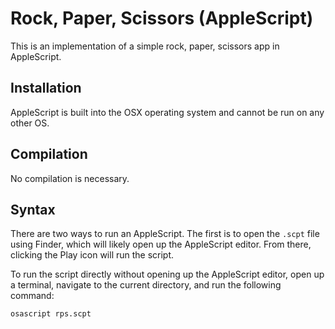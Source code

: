 # Rock, Paper, Scissors (AppleScript)

This is an implementation of a simple rock, paper, scissors app in AppleScript.

## Installation

AppleScript is built into the OSX operating system and cannot be run on any other
OS.

## Compilation

No compilation is necessary.

## Syntax

There are two ways to run an AppleScript. The first is to open the `.scpt` file
using Finder, which will likely open up the AppleScript editor. From there, 
clicking the Play icon will run the script.

To run the script directly without opening up the AppleScript editor, open up a
terminal, navigate to the current directory, and run the following command:

```
osascript rps.scpt
```
